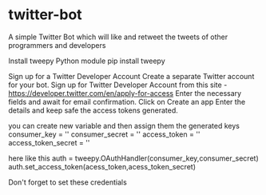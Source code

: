 # twitter-bot
A simple Twitter Bot which will like and retweet the tweets of other programmers and developers

Install tweepy Python module
pip install tweepy

Sign up for a Twitter Developer Account
Create a separate Twitter account for your bot.
Sign up for Twitter Developer Account from this site - https://developer.twitter.com/en/apply-for-access
Enter the necessary fields and await for email confirmation.
Click on Create an app
Enter the details and keep safe the access tokens generated.

you can create new variable and then assign them the generated keys
consumer_key = ''
consumer_secret = ''
access_token = ''
access_token_secret = ''

here like this 
auth = tweepy.OAuthHandler(consumer_key,consumer_secret) 
auth.set_access_token(acess_token,acess_token_secret)

Don't forget to set these credentials
